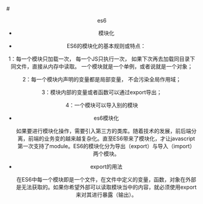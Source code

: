 #<center>es6
+ 模块化

+ ES6的模块化的基本规则或特点：

1：每一个模块只加载一次， 每一个JS只执行一次， 如果下次再去加载同目录下同文件，直接从内存中读取。 一个模块就是一个单例，或者说就是一个对象；

2：每一个模块内声明的变量都是局部变量， 不会污染全局作用域；

3：模块内部的变量或者函数可以通过export导出；

4：一个模块可以导入别的模块

+ es6模块化

	如果要进行模块化操作，需要引入第三方的类库。随着技术的发展，前后端分离，前端的业务变的越来越复杂化。直至ES6带来了模块化，才让javascript第一次支持了module。ES6的模块化分为导出（export）与导入（import）两个模块。
+ export的用法

	在ES6中每一个模块即是一个文件，在文件中定义的变量，函数，对象在外部是无法获取的。如果你希望外部可以读取模块当中的内容，就必须使用export来对其进行暴露（输出）。


